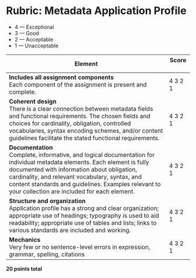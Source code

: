 # Rubric: Metadata Application Profile
- 4 &mdash; Exceptional 
- 3 &mdash; Good 
- 2 &mdash; Acceptable 
- 1 &mdash; Unacceptable

| Element                                                                                               | Score &nbsp;&nbsp;&nbsp;&nbsp;&nbsp; |
| ----------------------------------------------------------------------------------------------------- | ----- |
| **Includes all assignment components**<br/> Each component of the assignment is present and complete. | 4 3 2 1 |
| **Coherent design**<br/> There is a clear connection between metadata fields and functional requirements. The chosen fields and choices for cardinality, obligation, controlled vocabularies, syntax encoding schemes, and/or content guidelines facilitate the stated functional requirements. | 4 3 2 1 |
| **Documentation**<br/> Complete, informative, and logical documentation for individual metadata elements. Each element is fully documented with information about obligation, cardinality, and relevant vocabulary, syntax, and content standards and guidelines. Examples relevant to your collection are included for each element. | 4 3 2 1 |
| **Structure and organization**<br/> Application profile has a strong and clear organization; appropriate use of headings; typography is used to aid readability; appropriate use of tables and lists; links to various standards are included and working. | 4 3 2 1 |
| **Mechanics**<br/> Very few or no sentence-level errors in expression, grammar, spelling, citations | 4 3 2 1 |

**20 points total**
